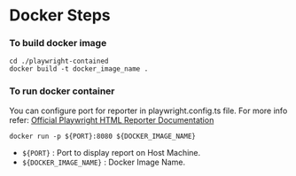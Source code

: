 # Docker Steps

### To build docker image

```
cd ./playwright-contained
docker build -t docker_image_name .
```

### To run docker container
You can configure port for reporter in playwright.config.ts file. For more info refer: [Official Playwright HTML Reporter Documentation](https://playwright.dev/docs/test-reporters#html-reporter)
```
docker run -p ${PORT}:8080 ${DOCKER_IMAGE_NAME}
```
- `${PORT}` : Port to display report on Host Machine.
- `${DOCKER_IMAGE_NAME}` : Docker Image Name.
